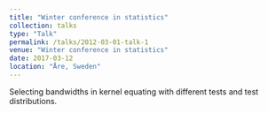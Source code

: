 ```yaml
---
title: "Winter conference in statistics"
collection: talks
type: "Talk"
permalink: /talks/2012-03-01-talk-1
venue: "Winter conference in statistics"
date: 2017-03-12
location: "Åre, Sweden"
---
```


Selecting bandwidths in kernel equating with different tests and test distributions.
